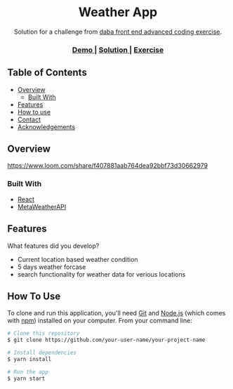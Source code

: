 <!-- Please update value in the {}  -->

<h1 align="center">Weather App</h1>

<div align="center">
   Solution for a challenge from  <a href="https://investondaba.notion.site/daba-Front-End-Advanced-Test-1-e75b281f295e4457acac147d70312ee2" target="_blank">daba front end advanced coding exercise</a>.
</div>

<div align="center">
  <h3>
    <a href="https://myweatherapp-challenge.netlify.app/">
      Demo
    </a>
    <span> | </span>
    <a href="https://myweatherapp-challenge.netlify.app/">
      Solution
    </a>
    <span> | </span>
    <a href="https://investondaba.notion.site/daba-Front-End-Advanced-Test-1-e75b281f295e4457acac147d70312ee2">
      Exercise
    </a>
  </h3>
</div>

<!-- TABLE OF CONTENTS -->

## Table of Contents

- [Overview](#overview)
  - [Built With](#built-with)
- [Features](#features)
- [How to use](#how-to-use)
- [Contact](#contact)
- [Acknowledgements](#acknowledgements)

<!-- OVERVIEW -->

## Overview

https://www.loom.com/share/f407881aab764dea92bbf73d30662979

### Built With

<!-- This section should list any major frameworks that you built your project using. Here are a few examples.-->

- [React](https://reactjs.org/)
- [MetaWeatherAPI](https://www.metaweather.com/api/)

## Features

<!-- List the features of your application or follow the template. Don't share the figma file here :) -->

What features did you develop?
* Current location based weather condition
* 5 days weather forcase
* search functionality for weather data for verious locations

## How To Use

<!-- Example: -->

To clone and run this application, you'll need [Git](https://git-scm.com) and [Node.js](https://nodejs.org/en/download/) (which comes with [npm](http://npmjs.com)) installed on your computer. From your command line:

```bash
# Clone this repository
$ git clone https://github.com/your-user-name/your-project-name

# Install dependencies
$ yarn install

# Run the app
$ yarn start
```
